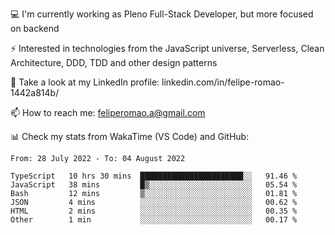 💻 I'm currently working as Pleno Full-Stack Developer, but more focused on backend

⚡ Interested in technologies from the JavaScript universe, Serverless, Clean Architecture, DDD, TDD and other design patterns

👥 Take a look at my LinkedIn profile: linkedin.com/in/felipe-romao-1442a814b/

📫 How to reach me: feliperomao.a@gmail.com

📊 Check my stats from WakaTime (VS Code) and GitHub:

<!--START_SECTION:waka-->

```text
From: 28 July 2022 - To: 04 August 2022

TypeScript   10 hrs 30 mins  ███████████████████████░░   91.46 %
JavaScript   38 mins         █▒░░░░░░░░░░░░░░░░░░░░░░░   05.54 %
Bash         12 mins         ▒░░░░░░░░░░░░░░░░░░░░░░░░   01.81 %
JSON         4 mins          ░░░░░░░░░░░░░░░░░░░░░░░░░   00.62 %
HTML         2 mins          ░░░░░░░░░░░░░░░░░░░░░░░░░   00.35 %
Other        1 min           ░░░░░░░░░░░░░░░░░░░░░░░░░   00.17 %
```

<!--END_SECTION:waka-->
